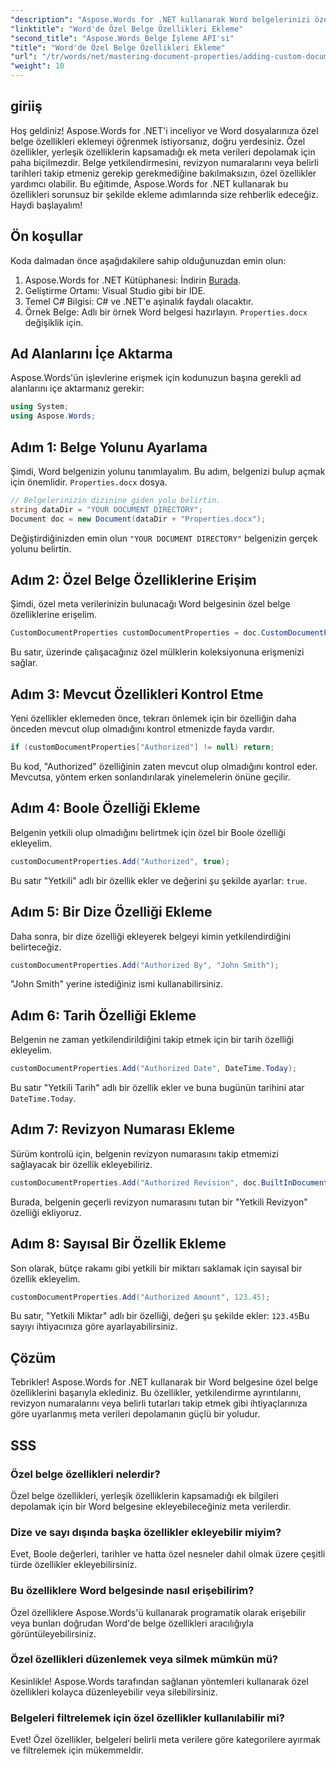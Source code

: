 ```yaml
---
"description": "Aspose.Words for .NET kullanarak Word belgelerinizi özel belge özellikleriyle nasıl geliştirebileceğinizi öğrenin. Bu kapsamlı kılavuz, süreci adım adım açıklamaktadır."
"linktitle": "Word'de Özel Belge Özellikleri Ekleme"
"second_title": "Aspose.Words Belge İşleme API'si"
"title": "Word'de Özel Belge Özellikleri Ekleme"
"url": "/tr/words/net/mastering-document-properties/adding-custom-document-properties-in-word/"
"weight": 10
---
```


## giriiş

Hoş geldiniz! Aspose.Words for .NET'i inceliyor ve Word dosyalarınıza özel belge özellikleri eklemeyi öğrenmek istiyorsanız, doğru yerdesiniz. Özel özellikler, yerleşik özelliklerin kapsamadığı ek meta verileri depolamak için paha biçilmezdir. Belge yetkilendirmesini, revizyon numaralarını veya belirli tarihleri takip etmeniz gerekip gerekmediğine bakılmaksızın, özel özellikler yardımcı olabilir. Bu eğitimde, Aspose.Words for .NET kullanarak bu özellikleri sorunsuz bir şekilde ekleme adımlarında size rehberlik edeceğiz. Haydi başlayalım!

## Ön koşullar

Koda dalmadan önce aşağıdakilere sahip olduğunuzdan emin olun:

1. Aspose.Words for .NET Kütüphanesi: İndirin [Burada](https://releases.aspose.com/words/net/).
2. Geliştirme Ortamı: Visual Studio gibi bir IDE.
3. Temel C# Bilgisi: C# ve .NET'e aşinalık faydalı olacaktır.
4. Örnek Belge: Adlı bir örnek Word belgesi hazırlayın. `Properties.docx` değişiklik için.

## Ad Alanlarını İçe Aktarma

Aspose.Words'ün işlevlerine erişmek için kodunuzun başına gerekli ad alanlarını içe aktarmanız gerekir:

```csharp
using System;
using Aspose.Words;
```

## Adım 1: Belge Yolunu Ayarlama

Şimdi, Word belgenizin yolunu tanımlayalım. Bu adım, belgenizi bulup açmak için önemlidir. `Properties.docx` dosya.

```csharp
// Belgelerinizin dizinine giden yolu belirtin.
string dataDir = "YOUR DOCUMENT DIRECTORY";
Document doc = new Document(dataDir + "Properties.docx");
```

Değiştirdiğinizden emin olun `"YOUR DOCUMENT DIRECTORY"` belgenizin gerçek yolunu belirtin.

## Adım 2: Özel Belge Özelliklerine Erişim

Şimdi, özel meta verilerinizin bulunacağı Word belgesinin özel belge özelliklerine erişelim.

```csharp
CustomDocumentProperties customDocumentProperties = doc.CustomDocumentProperties;
```

Bu satır, üzerinde çalışacağınız özel mülklerin koleksiyonuna erişmenizi sağlar.

## Adım 3: Mevcut Özellikleri Kontrol Etme

Yeni özellikler eklemeden önce, tekrarı önlemek için bir özelliğin daha önceden mevcut olup olmadığını kontrol etmenizde fayda vardır.

```csharp
if (customDocumentProperties["Authorized"] != null) return;
```

Bu kod, "Authorized" özelliğinin zaten mevcut olup olmadığını kontrol eder. Mevcutsa, yöntem erken sonlandırılarak yinelemelerin önüne geçilir.

## Adım 4: Boole Özelliği Ekleme

Belgenin yetkili olup olmadığını belirtmek için özel bir Boole özelliği ekleyelim.

```csharp
customDocumentProperties.Add("Authorized", true);
```

Bu satır "Yetkili" adlı bir özellik ekler ve değerini şu şekilde ayarlar: `true`.

## Adım 5: Bir Dize Özelliği Ekleme

Daha sonra, bir dize özelliği ekleyerek belgeyi kimin yetkilendirdiğini belirteceğiz.

```csharp
customDocumentProperties.Add("Authorized By", "John Smith");
```

"John Smith" yerine istediğiniz ismi kullanabilirsiniz.

## Adım 6: Tarih Özelliği Ekleme

Belgenin ne zaman yetkilendirildiğini takip etmek için bir tarih özelliği ekleyelim.

```csharp
customDocumentProperties.Add("Authorized Date", DateTime.Today);
```

Bu satır "Yetkili Tarih" adlı bir özellik ekler ve buna bugünün tarihini atar `DateTime.Today`.

## Adım 7: Revizyon Numarası Ekleme

Sürüm kontrolü için, belgenin revizyon numarasını takip etmemizi sağlayacak bir özellik ekleyebiliriz.

```csharp
customDocumentProperties.Add("Authorized Revision", doc.BuiltInDocumentProperties.RevisionNumber);
```

Burada, belgenin geçerli revizyon numarasını tutan bir "Yetkili Revizyon" özelliği ekliyoruz.

## Adım 8: Sayısal Bir Özellik Ekleme

Son olarak, bütçe rakamı gibi yetkili bir miktarı saklamak için sayısal bir özellik ekleyelim.

```csharp
customDocumentProperties.Add("Authorized Amount", 123.45);
```

Bu satır, "Yetkili Miktar" adlı bir özelliği, değeri şu şekilde ekler: `123.45`Bu sayıyı ihtiyacınıza göre ayarlayabilirsiniz.

## Çözüm

Tebrikler! Aspose.Words for .NET kullanarak bir Word belgesine özel belge özelliklerini başarıyla eklediniz. Bu özellikler, yetkilendirme ayrıntılarını, revizyon numaralarını veya belirli tutarları takip etmek gibi ihtiyaçlarınıza göre uyarlanmış meta verileri depolamanın güçlü bir yoludur.

## SSS

### Özel belge özellikleri nelerdir?
Özel belge özellikleri, yerleşik özelliklerin kapsamadığı ek bilgileri depolamak için bir Word belgesine ekleyebileceğiniz meta verilerdir.

### Dize ve sayı dışında başka özellikler ekleyebilir miyim?
Evet, Boole değerleri, tarihler ve hatta özel nesneler dahil olmak üzere çeşitli türde özellikler ekleyebilirsiniz.

### Bu özelliklere Word belgesinde nasıl erişebilirim?
Özel özelliklere Aspose.Words'ü kullanarak programatik olarak erişebilir veya bunları doğrudan Word'de belge özellikleri aracılığıyla görüntüleyebilirsiniz.

### Özel özellikleri düzenlemek veya silmek mümkün mü?
Kesinlikle! Aspose.Words tarafından sağlanan yöntemleri kullanarak özel özellikleri kolayca düzenleyebilir veya silebilirsiniz.

### Belgeleri filtrelemek için özel özellikler kullanılabilir mi?
Evet! Özel özellikler, belgeleri belirli meta verilere göre kategorilere ayırmak ve filtrelemek için mükemmeldir.